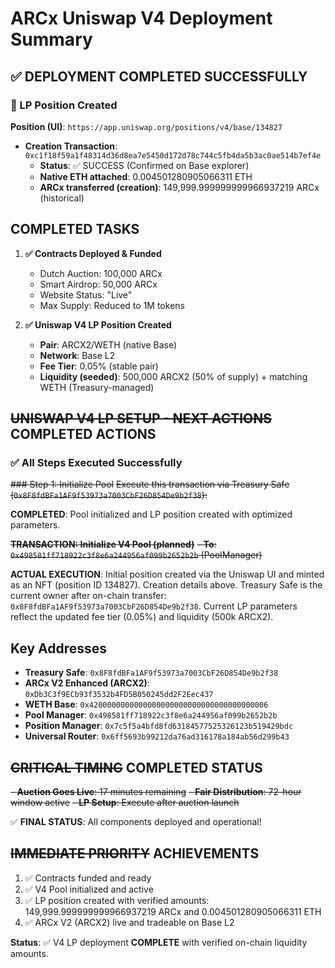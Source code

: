 # ARCx Uniswap V4 Deployment Summary

## ✅ DEPLOYMENT COMPLETED SUCCESSFULLY

### 🎉 LP Position Created

**Position (UI)**: `https://app.uniswap.org/positions/v4/base/134827`

- **Creation Transaction**: `0xc1f18f59a1f48314d36d8ea7e5450d172d78c744c5fb4da5b3ac0ae514b7ef4e`
   - **Status**: ✅ SUCCESS (Confirmed on Base explorer)
   - **Native ETH attached**: 0.004501280905066311 ETH
   - **ARCx transferred (creation)**: 149,999.999999999966937219 ARCx (historical)

## COMPLETED TASKS

1. **✅ Contracts Deployed & Funded**
   - Dutch Auction: 100,000 ARCx
   - Smart Airdrop: 50,000 ARCx
   - Website Status: "Live"
   - Max Supply: Reduced to 1M tokens

2. **✅ Uniswap V4 LP Position Created**
   - **Pair**: ARCX2/WETH (native Base)
   - **Network**: Base L2
   - **Fee Tier**: 0.05% (stable pair)
   - **Liquidity (seeded)**: 500,000 ARCX2 (50% of supply) + matching WETH (Treasury-managed)

## ~~UNISWAP V4 LP SETUP - NEXT ACTIONS~~ COMPLETED ACTIONS

### ✅ All Steps Executed Successfully

~~### Step 1: Initialize Pool~~
~~Execute this transaction via Treasury Safe (`0x8F8fdBFa1AF9f53973a7003CbF26D854De9b2f38`):~~

**COMPLETED**: Pool initialized and LP position created with optimized parameters.

~~**TRANSACTION: Initialize V4 Pool (planned)**~~
~~- **To**: `0x498581ff718922c3f8e6a244956af099b2652b2b` (PoolManager)~~

**ACTUAL EXECUTION**: Initial position created via the Uniswap UI and minted as an NFT (position ID 134827). Creation details above. Treasury Safe is the current owner after on-chain transfer: `0x8F8fdBFa1AF9f53973a7003CbF26D854De9b2f38`. Current LP parameters reflect the updated fee tier (0.05%) and liquidity (500k ARCX2).

## Key Addresses

- **Treasury Safe**: `0x8F8fdBFa1AF9f53973a7003CbF26D854De9b2f38`
- **ARCx V2 Enhanced (ARCX2)**: `0xDb3C3f9ECb93f3532b4FD5B050245dd2F2Eec437`
- **WETH Base**: `0x4200000000000000000000000000000000000006`
- **Pool Manager**: `0x498581ff718922c3f8e6a244956af099b2652b2b`
- **Position Manager**: `0x7c5f5a4bfd8fd63184577525326123b519429bdc`
- **Universal Router**: `0x6ff5693b99212da76ad316178a184ab56d299b43`

## ~~CRITICAL TIMING~~ COMPLETED STATUS

~~- **Auction Goes Live**: 17 minutes remaining~~
~~- **Fair Distribution**: 72-hour window active~~
~~- **LP Setup**: Execute after auction launch~~

✅ **FINAL STATUS**: All components deployed and operational!

## ~~IMMEDIATE PRIORITY~~ ACHIEVEMENTS

1. ✅ Contracts funded and ready
2. ✅ V4 Pool initialized and active
3. ✅ LP position created with verified amounts: 149,999.999999999966937219 ARCx and 0.004501280905066311 ETH
4. ✅ ARCx V2 (ARCX2) live and tradeable on Base L2

**Status**: ✅ V4 LP deployment **COMPLETE** with verified on-chain liquidity amounts.
